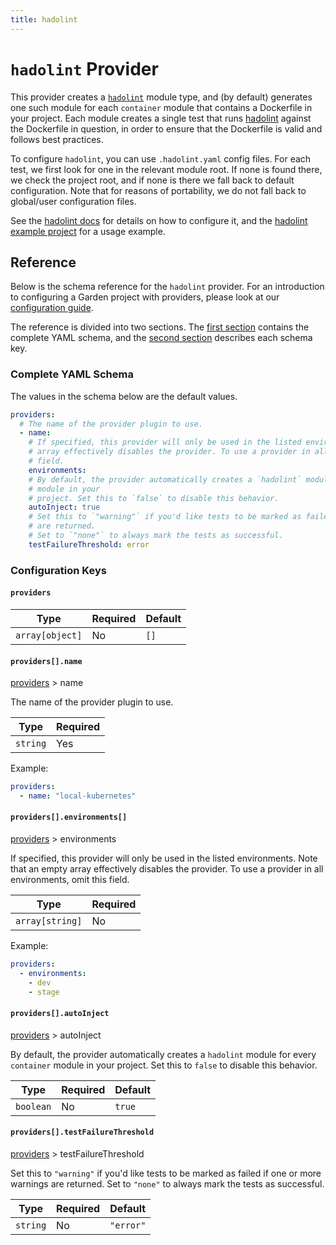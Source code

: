 ```yaml
---
title: hadolint
---
```


# `hadolint` Provider

This provider creates a [`hadolint`](../module-types/hadolint.md) module type, and (by default) generates one
such module for each `container` module that contains a Dockerfile in your project. Each module creates a single
test that runs [hadolint](https://github.com/hadolint/hadolint) against the Dockerfile in question, in order to
ensure that the Dockerfile is valid and follows best practices.

To configure `hadolint`, you can use `.hadolint.yaml` config files. For each test, we first look for one in
the relevant module root. If none is found there, we check the project root, and if none is there we fall back to
default configuration. Note that for reasons of portability, we do not fall back to global/user configuration files.

See the [hadolint docs](https://github.com/hadolint/hadolint#configure) for details on how to configure it, and the
[hadolint example project](https://github.com/garden-io/garden/tree/master/examples/hadolint) for a usage example.

## Reference

Below is the schema reference for the `hadolint` provider. For an introduction to configuring a Garden project with providers, please look at our [configuration guide](../guides/configuration-files.md).

The reference is divided into two sections. The [first section](#complete-yaml-schema) contains the complete YAML schema, and the [second section](#configuration-keys) describes each schema key.

### Complete YAML Schema

The values in the schema below are the default values.

```yaml
providers:
  # The name of the provider plugin to use.
  - name:
    # If specified, this provider will only be used in the listed environments. Note that an empty
    # array effectively disables the provider. To use a provider in all environments, omit this
    # field.
    environments:
    # By default, the provider automatically creates a `hadolint` module for every `container`
    # module in your
    # project. Set this to `false` to disable this behavior.
    autoInject: true
    # Set this to `"warning"` if you'd like tests to be marked as failed if one or more warnings
    # are returned.
    # Set to `"none"` to always mark the tests as successful.
    testFailureThreshold: error
```
### Configuration Keys

#### `providers`

| Type            | Required | Default |
| --------------- | -------- | ------- |
| `array[object]` | No       | `[]`    |

#### `providers[].name`

[providers](#providers) > name

The name of the provider plugin to use.

| Type     | Required |
| -------- | -------- |
| `string` | Yes      |

Example:

```yaml
providers:
  - name: "local-kubernetes"
```

#### `providers[].environments[]`

[providers](#providers) > environments

If specified, this provider will only be used in the listed environments. Note that an empty array effectively disables the provider. To use a provider in all environments, omit this field.

| Type            | Required |
| --------------- | -------- |
| `array[string]` | No       |

Example:

```yaml
providers:
  - environments:
    - dev
    - stage
```

#### `providers[].autoInject`

[providers](#providers) > autoInject

By default, the provider automatically creates a `hadolint` module for every `container` module in your
project. Set this to `false` to disable this behavior.

| Type      | Required | Default |
| --------- | -------- | ------- |
| `boolean` | No       | `true`  |

#### `providers[].testFailureThreshold`

[providers](#providers) > testFailureThreshold

Set this to `"warning"` if you'd like tests to be marked as failed if one or more warnings are returned.
Set to `"none"` to always mark the tests as successful.

| Type     | Required | Default   |
| -------- | -------- | --------- |
| `string` | No       | `"error"` |

